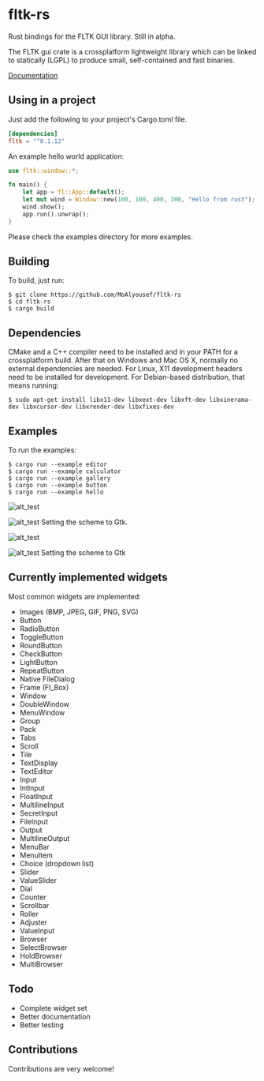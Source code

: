 # fltk-rs

Rust bindings for the FLTK GUI library. Still in alpha.

The FLTK gui crate is a crossplatform lightweight library which can be linked to statically (LGPL) to produce small, self-contained and fast binaries.

[Documentation](https://docs.rs/fltk)

## Using in a project
Just add the following to your project's Cargo.toml file.
```toml
[dependencies]
fltk = "^0.1.12"
```
An example hello world application:
```rust
use fltk::window::*;

fn main() {
    let app = fl::App::default();
    let mut wind = Window::new(100, 100, 400, 300, "Hello from rust");
    wind.show();
    app.run().unwrap();
}
```
Please check the examples directory for more examples.

## Building

To build, just run:
```
$ git clone https://github.com/MoAlyousef/fltk-rs
$ cd fltk-rs
$ cargo build
```


## Dependencies

CMake and a C++ compiler need to be installed and in your PATH for a crossplatform build. After that on Windows and Mac OS X, normally no external dependencies are needed. For Linux, X11 development headers need to be installed for development. For Debian-based distribution, that means running:
```
$ sudo apt-get install libx11-dev libxext-dev libxft-dev libxinerama-dev libxcursor-dev libxrender-dev libxfixes-dev
```


## Examples

To run the examples: 
```
$ cargo run --example editor
$ cargo run --example calculator
$ cargo run --example gallery
$ cargo run --example button
$ cargo run --example hello
```
![alt_test](screenshots/hello.jpg)

![alt_test](screenshots/gallery.jpg)
Setting the scheme to Gtk.

![alt_test](screenshots/calc.jpg)

![alt_test](screenshots/editor.jpg)
Setting the scheme to Gtk


## Currently implemented widgets

Most common widgets are implemented: 
- Images (BMP, JPEG, GIF, PNG, SVG)
- Button
- RadioButton
- ToggleButton
- RoundButton
- CheckButton
- LightButton
- RepeatButton
- Native FileDialog
- Frame (Fl_Box)
- Window
- DoubleWindow
- MenuWindow
- Group
- Pack
- Tabs
- Scroll
- Tile
- TextDisplay
- TextEditor
- Input
- IntInput
- FloatInput
- MultilineInput
- SecretInput
- FileInput
- Output
- MultilineOutput
- MenuBar
- MenuItem
- Choice (dropdown list)
- Slider
- ValueSlider
- Dial
- Counter
- Scrollbar
- Roller
- Adjuster
- ValueInput
- Browser
- SelectBrowser
- HoldBrowser
- MultiBrowser

## Todo

- Complete widget set
- Better documentation
- Better testing

## Contributions

Contributions are very welcome!
